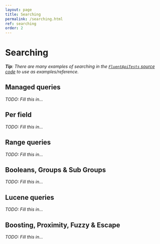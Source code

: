 ```yaml
---
layout: page
title: Searching
permalink: /searching.html
ref: searching
order: 2
---
```


Searching
===

_**Tip**: There are many examples of searching in the [`FluentApiTests` source code](https://github.com/Shazwazza/Examine/blob/master/src/Examine.Test/Search/FluentApiTests.cs) to use as examples/reference._

## Managed queries

_TODO: Fill this in..._

## Per field

_TODO: Fill this in..._

## Range queries

_TODO: Fill this in..._

## Booleans, Groups & Sub Groups

_TODO: Fill this in..._

## Lucene queries

_TODO: Fill this in..._

## Boosting, Proximity, Fuzzy & Escape

_TODO: Fill this in..._